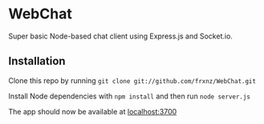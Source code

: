WebChat
=======

Super basic Node-based chat client using Express.js and Socket.io.

## Installation
Clone this repo by running `git clone git://github.com/frxnz/WebChat.git`

Install Node dependencies with `npm install` and then run `node server.js`

The app should now be available at [localhost:3700](http://localhost:3700)
